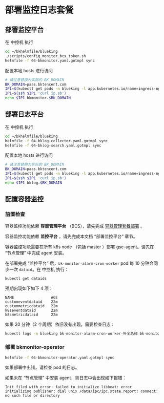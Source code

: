 # 部署监控日志套餐

## 部署监控平台
在 中控机 执行
``` bash
cd ~/bkhelmfile/blueking
./scripts/config_monitor_bcs_token.sh
helmfile -f 04-bkmonitor.yaml.gotmpl sync
```

配置本地 hosts 进行访问
``` bash
# 请注意替换为实际的 BK_DOMAIN
BK_DOMAIN=paas.bktencent.com
IP1=$(kubectl get pods -n blueking -l app.kubernetes.io/name=ingress-nginx -o jsonpath='{.items[0].status.hostIP}')
IP1=$(ssh $IP1 'curl ip.sb')
echo $IP1 bkmonitor.$BK_DOMAIN
```

## 部署日志平台
在 中控机 执行
``` bash
cd ~/bkhelmfile/blueking
helmfile -f 04-bklog-collector.yaml.gotmpl sync
helmfile -f 04-bklog-search.yaml.gotmpl sync
```

配置本地 hosts 进行访问
``` bash
# 请注意替换为实际的 BK_DOMAIN
BK_DOMAIN=paas.bktencent.com
IP1=$(kubectl get pods -n blueking -l app.kubernetes.io/name=ingress-nginx -o jsonpath='{.items[0].status.hostIP}')
IP1=$(ssh $IP1 'curl ip.sb')
echo $IP1 bklog.$BK_DOMAIN
```

## 配置容器监控
### 前置检查
容器监控功能依赖 **容器管理平台** （BCS），请先完成 [容器管理套餐部署](bcs_package_installing.md) 。

容器监控功能依赖 **监控平台** ，请先完成本文档 “部署监控平台” 章节。

容器监控功能需要在所有 k8s node （包括 master ）部署 gse-agent。请先在 “节点管理” 中完成 agent 安装。

在部署完成 “监控平台” 后，`bk-monitor-alarm-cron-worker` pod 每 10 分钟会同步一次 `dataid`。在 中控机 执行：
``` bash
kubectl get dataids
```
预期出现如下如下 4 项：
``` plain
NAME                 AGE
customeventdataid    22m
custommetricdataid   22m
k8seventdataid       22m
k8smetricdataid      22m
```
如果 20 分钟（2 个周期）依旧没有出现，需要检查日志：
``` bash
kubectl logs -n blueking bk-monitor-alarm-cron-worker-补全名称 bk-monitor-alarm-cron-worker
```

### 部署 bkmonitor-operator

``` bash
helmfile -f 04-bkmonitor-operator.yaml.gotmpl sync
```

如果部署中出错，请检查 pod 的日志。

如果未在 “节点管理” 中安装 agent，则日志中会出现如下报错：
``` plain
Init filed with error: failed to initialize libbeat: error initializing publisher: dial unix /data/ipc/ipc.state.report: connect: no such file or directory
```
